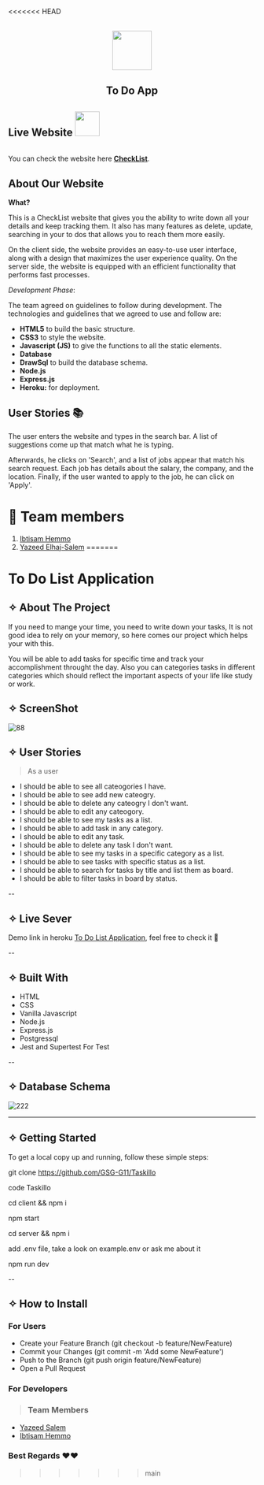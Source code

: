 <<<<<<< HEAD

<br />
<div align="center">
    <img src ="https://i.imgur.com/ksCwbpB.png" style ="height: 80px; width: 80px;">
  <h2>
      To Do App
  </h2>
</div>


## **Live Website** <img src="https://i.imgur.com/QsX6030.png" style="height: 50px; width: 50px; margin-bottom: 20px;">
 <span id="live"></span>
You can check the website here [**CheckList**](https://checklist.herokuapp.com/).


## **About Our Website** <span id="about"></span>


**What?**

This is a CheckList website that gives you the ability to write down all your details and keep tracking them. It also has many features as delete, update, searching in your to dos that allows you to reach them more easily. 

On the client side, the website provides an easy-to-use user interface, along with a design that maximizes the user experience quality. On the server side, the website is equipped with an efficient functionality that performs fast processes. 

_Development Phase_:

The team agreed on guidelines to follow during development. The technologies and guidelines that we agreed to use and follow are:

- **HTML5** to build the basic structure.
- **CSS3** to style the website.
- **Javascript (JS)** to give the functions to all the static elements.
- **Database**
- **DrawSql** to build the database schema.
- **Node.js**
- **Express.js**
- **Heroku:** for deployment.


## **User Stories** :books: <span id="stories"></span>

The user enters the website and types in the search bar. A list of suggestions come up that match what he is typing. 

Afterwards, he clicks on 'Search', and a list of jobs appear that match his search request. Each job has details about the salary, the company, and the location. Finally, if the user wanted to apply to the job, he can click on 'Apply'. 


# 👥 **Team members** 
1. [Ibtisam Hemmo](https://github.com/ibtisam-hemmo)
2. [Yazeed Elhaj-Salem](https://github.com/yazeed)
=======
# To Do List Application

## ✧ About The Project

If you need to mange your time, you need to write down your tasks, It is not good idea to rely on your memory, so here comes our project which helps your with this.

You will be able to add tasks for specific time and track your accomplishment throught the day. Also you can categories tasks in different categories which should reflect the important aspects of your life like study or work.

## ✧ ScreenShot

![88](https://user-images.githubusercontent.com/52599778/170205336-7fb56852-7178-429e-ad21-5ead4bfbe27a.png)

## ✧ User Stories

> As a user

- I should be able to see all cateogories I have.
- I should be able to see add new cateogry.
- I should be able to delete any cateogry I don't want.
- I should be able to edit any cateogory.
- I should be able to see my tasks as a list.
- I should be able to add task in any category.
- I should be able to edit any task.
- I should be able to delete any task I don't want.
- I should be able to see my tasks in a specific category as a list.
- I should be able to see tasks with specific status as a list.
- I should be able to search for tasks by title and list them as board.
- I should be able to filter tasks in board by status.

--

## ✧ Live Sever

Demo link in heroku [To Do List Application](https://evening-ravine-40344.herokuapp.com/), feel free to check it 🤍

--

## ✧ Built With

- HTML
- CSS
- Vanilla Javascript
- Node.js
- Express.js
- Postgressql
- Jest and Supertest For Test

--

## ✧ Database Schema

![222](https://user-images.githubusercontent.com/52599778/170201974-d7fc9cb8-21b2-4fbd-9ddd-21b8c1f3ea82.png)

<hr>

## ✧ Getting Started

To get a local copy up and running, follow these simple steps:

git clone https://github.com/GSG-G11/Taskillo

code Taskillo

cd client && npm i

npm start

cd server && npm i

add .env file, take a look on example.env or ask me about it

npm run dev

--

## ✧ How to Install

### For Users

- Create your Feature Branch (git checkout -b feature/NewFeature)
- Commit your Changes (git commit -m 'Add some NewFeature')
- Push to the Branch (git push origin feature/NewFeature)
- Open a Pull Request

### For Developers

> ### Team Members

- [Yazeed Salem](https://github.com/nada-abuzaid)
- [Ibtisam Hemmo](https://github.com/karam-zomlut)

### Best Regards ❤❤
>>>>>>> main
